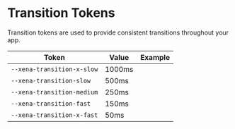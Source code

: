 # Transition Tokens

Transition tokens are used to provide consistent transitions throughout your app.

| Token                      | Value  | Example                                                                                         |
| -------------------------- | ------ | ----------------------------------------------------------------------------------------------- |
| `--xena-transition-x-slow` | 1000ms | <div class="transition-demo" style="transition-duration: var(--xena-transition-x-slow);"></div> |
| `--xena-transition-slow`   | 500ms  | <div class="transition-demo" style="transition-duration: var(--xena-transition-slow);"></div>   |
| `--xena-transition-medium` | 250ms  | <div class="transition-demo" style="transition-duration: var(--xena-transition-medium);"></div> |
| `--xena-transition-fast`   | 150ms  | <div class="transition-demo" style="transition-duration: var(--xena-transition-fast);"></div>   |
| `--xena-transition-x-fast` | 50ms   | <div class="transition-demo" style="transition-duration: var(--xena-transition-x-fast);"></div> |
